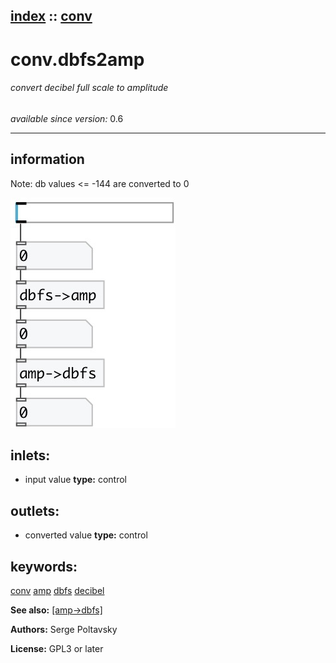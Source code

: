 [index](index.html) :: [conv](category_conv.html)
---

# conv.dbfs2amp

###### convert decibel full scale to amplitude

*available since version:* 0.6

---


## information
Note: db values &lt;= -144 are converted to 0



[![example](../examples/img/conv.dbfs2amp.jpg)](../examples/pd/conv.dbfs2amp.pd)









## inlets:

* input value 
__type:__ control<br>



## outlets:

* converted value
__type:__ control<br>



## keywords:

[conv](keywords/conv.html)
[amp](keywords/amp.html)
[dbfs](keywords/dbfs.html)
[decibel](keywords/decibel.html)



**See also:**
[\[amp-&gt;dbfs\]](amp-%3Edbfs.html)




**Authors:** Serge Poltavsky




**License:** GPL3 or later





